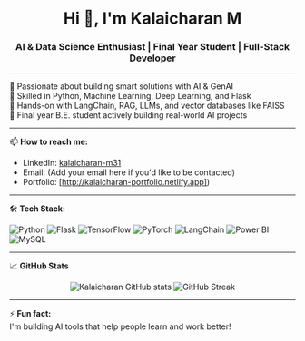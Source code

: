 <h1 align="center">Hi 👋, I'm Kalaicharan M</h1>
<h3 align="center">AI & Data Science Enthusiast | Final Year Student | Full-Stack Developer</h3>

---

🔹 Passionate about building smart solutions with AI & GenAI  
🔹 Skilled in Python, Machine Learning, Deep Learning, and Flask  
🔹 Hands-on with LangChain, RAG, LLMs, and vector databases like FAISS  
🔹 Final year B.E. student actively building real-world AI projects  

---

📫 **How to reach me:**
- LinkedIn: [kalaicharan-m31](https://www.linkedin.com/in/kalaicharan-m31/)
- Email: (Add your email here if you'd like to be contacted)
- Portfolio: [http://kalaicharan-portfolio.netlify.app])

---

🛠️ **Tech Stack:**

![Python](https://img.shields.io/badge/Python-3776AB?style=for-the-badge&logo=python&logoColor=white)
![Flask](https://img.shields.io/badge/Flask-black?style=for-the-badge&logo=flask)
![TensorFlow](https://img.shields.io/badge/TensorFlow-orange?style=for-the-badge&logo=tensorflow&logoColor=white)
![PyTorch](https://img.shields.io/badge/PyTorch-red?style=for-the-badge&logo=pytorch&logoColor=white)
![LangChain](https://img.shields.io/badge/LangChain-blueviolet?style=for-the-badge)
![Power BI](https://img.shields.io/badge/PowerBI-F2C811?style=for-the-badge&logo=powerbi&logoColor=black)
![MySQL](https://img.shields.io/badge/MySQL-00000F?style=for-the-badge&logo=mysql&logoColor=white)

---

📈 **GitHub Stats**  
<p align="center">
  <img src="https://github-readme-stats.vercel.app/api?username=Kalaicharan-M&show_icons=true&theme=tokyonight" alt="Kalaicharan GitHub stats" />
  <img src="https://github-readme-streak-stats.herokuapp.com?user=Kalaicharan-M&theme=tokyonight" alt="GitHub Streak" />
</p>

---

⚡ **Fun fact:**  
I'm building AI tools that help people learn and work better!
